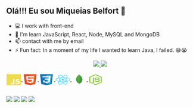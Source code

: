 ## Olá!!! Eu sou Miqueias Belfort 👋

- 💻 I work with front-end
- 🌱 I'm learn JavaScript, React, Node, MySQL and MongoDB
- 📫 contact with me by email
- ⚡ Fun fact: In a moment of my life I wanted to learn Java, I failed. 😅😭

<div align="center">
  <a href="https://github.com/miqueiasbelfort">
  <img height="180em" src="https://github-readme-stats.vercel.app/api?username=miqueiasbelfort&show_icons=true&theme=merko&include_all_commits=true&count_private=true"/>
  <img height="180em" src="https://github-readme-stats.vercel.app/api/top-langs/?username=miqueiasbelfort&layout=compact&langs_count=7&theme=merko"/>
</div>
 <div style="display: inline_block"><br>
  <img align="center" alt="Rafa-Js" height="30" width="40" src="https://raw.githubusercontent.com/devicons/devicon/master/icons/javascript/javascript-plain.svg">
  <img align="center" alt="Rafa-HTML" height="30" width="40" src="https://raw.githubusercontent.com/devicons/devicon/master/icons/html5/html5-original.svg">
  <img align="center" alt="Rafa-CSS" height="30" width="40" src="https://raw.githubusercontent.com/devicons/devicon/master/icons/css3/css3-original.svg">
  <img align="center" alt="Rafa-React" height="30" width="40" src="https://raw.githubusercontent.com/devicons/devicon/master/icons/react/react-original.svg">
  <img align="center" alt="Rafa-MongoDB" height="30" width="40" src="https://raw.githubusercontent.com/devicons/devicon/master/icons/mongodb/mongodb-original.svg">
  <img align="center" alt="Rafa-NodeJs" height="30" width="40" src="https://raw.githubusercontent.com/devicons/devicon/master/icons/nodejs/nodejs-original.svg">
</div>

##
  
<div>
  <a href="https://www.instagram.com/miqueiasbelfort" target="_blank"><img src="https://img.shields.io/badge/-Instagram-%23E4405F?style=for-the-badge&logo=instagram&logoColor=white" target="_blank"></a>
  <a href="https://twitter.com/Miqueias_kawa" target="_blank"><img src="https://img.shields.io/badge/Twitter-1DA1F2?style=for-the-badge&logo=twitter&logoColor=white" target="_blank"></a>
  <a href = "mailto:miquieasbelfort8323@gmail.com"><img src="https://img.shields.io/badge/-Gmail-%23333?style=for-the-badge&logo=gmail&logoColor=white" target="_blank"></a>
  <a href="https://www.linkedin.com/in/miqueias-belfort-6209ba209/" target="_blank"><img src="https://img.shields.io/badge/-LinkedIn-%230077B5?style=for-the-badge&logo=linkedin&logoColor=white" target="_blank"></a> 
</div>

